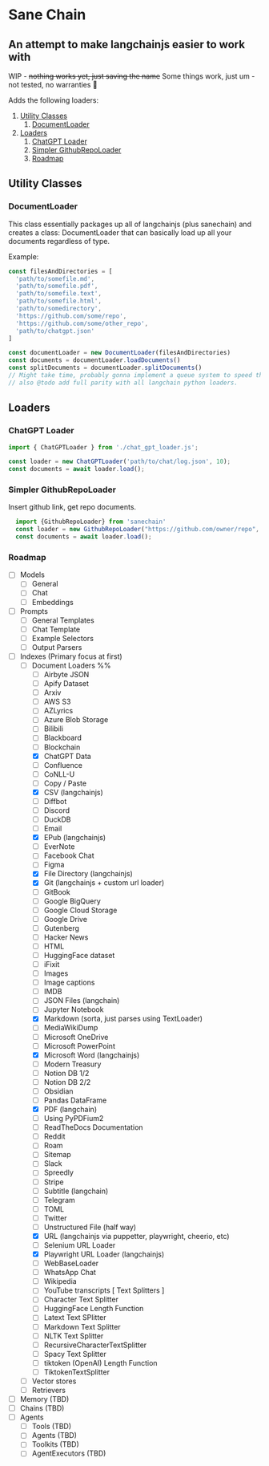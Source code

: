 # Sane Chain <!-- omit in toc -->

## An attempt to make langchainjs easier to work with <!-- omit in toc -->

WIP - ~~nothing works yet, just saving the name~~
Some things work, just um - not tested, no warranties :1st_place_medal:

Adds the following loaders:

1. [Utility Classes](#utility-classes)
   1. [DocumentLoader](#documentloader)
2. [Loaders](#loaders)
   1. [ChatGPT Loader](#chatgpt-loader)
   2. [Simpler GithubRepoLoader](#simpler-githubrepoloader)
   3. [Roadmap](#roadmap)

## Utility Classes

### DocumentLoader

This class essentially packages up all of langchainjs (plus sanechain) and creates a class:
DocumentLoader that can basically load up all your documents regardless of type.

Example:

```typescript
const filesAndDirectories = [
  'path/to/somefile.md',
  'path/to/somefile.pdf',
  'path/to/somefile.text',
  'path/to/somefile.html',
  'path/to/somedirectory',
  'https://github.com/some/repo',
  'https://github.com/some/other_repo',
  'path/to/chatgpt.json'
]

const documentLoader = new DocumentLoader(filesAndDirectories)
const documents = documentLoader.loadDocuments()
const splitDocuments = documentLoader.splitDocuments()
// Might take time, probably gonna implement a queue system to speed things up, already using async though.
// also @todo add full parity with all langchain python loaders.
```

## Loaders

### ChatGPT Loader

```typescript
import { ChatGPTLoader } from './chat_gpt_loader.js';

const loader = new ChatGPTLoader('path/to/chat/log.json', 10);
const documents = await loader.load();
```

### Simpler GithubRepoLoader

Insert github link, get repo documents.

```typescript
  import {GithubRepoLoader} from 'sanechain'
  const loader = new GithubRepoLoader("https://github.com/owner/repo", { /*params*/ });
  const documents = await loader.load();
```

### Roadmap

- [ ] Models
  - [ ] General
  - [ ] Chat
  - [ ] Embeddings
- [ ] Prompts
  - [ ] General Templates
  - [ ] Chat Template
  - [ ] Example Selectors
  - [ ] Output Parsers
- [ ] Indexes (Primary focus at first)
  - [ ] Document Loaders %%
    - [ ] Airbyte JSON
    - [ ] Apify Dataset
    - [ ] Arxiv
    - [ ] AWS S3
    - [ ] AZLyrics
    - [ ] Azure Blob Storage
    - [ ] Bilibili
    - [ ] Blackboard
    - [ ] Blockchain
    - [x] ChatGPT Data
    - [ ] Confluence
    - [ ] CoNLL-U
    - [ ] Copy / Paste
    - [x] CSV (langchainjs)
    - [ ] Diffbot
    - [ ] Discord
    - [ ] DuckDB
    - [ ] Email
    - [x] EPub (langchainjs)
    - [ ] EverNote
    - [ ] Facebook Chat
    - [ ] Figma
    - [x] File Directory (langchainjs)
    - [x] Git (langchainjs + custom url loader)
    - [ ] GitBook
    - [ ] Google BigQuery
    - [ ] Google Cloud Storage
    - [ ] Google Drive
    - [ ] Gutenberg
    - [ ] Hacker News
    - [ ] HTML
    - [ ] HuggingFace dataset
    - [ ] iFixit
    - [ ] Images
    - [ ] Image captions
    - [ ] IMDB
    - [ ] JSON Files (langchain)
    - [ ] Jupyter Notebook
    - [x] Markdown (sorta, just parses using TextLoader)
    - [ ] MediaWikiDump
    - [ ] Microsoft OneDrive
    - [ ] Microsoft PowerPoint
    - [x] Microsoft Word (langchainjs)
    - [ ] Modern Treasury
    - [ ] Notion DB 1/2
    - [ ] Notion DB 2/2
    - [ ] Obsidian
    - [ ] Pandas DataFrame
    - [x] PDF (langchain)
    - [ ] Using PyPDFium2
    - [ ] ReadTheDocs Documentation
    - [ ] Reddit
    - [ ] Roam
    - [ ] Sitemap
    - [ ] Slack
    - [ ] Spreedly
    - [ ] Stripe
    - [ ] Subtitle (langchain)
    - [ ] Telegram
    - [ ] TOML
    - [ ] Twitter
    - [ ] Unstructured File (half way)
    - [x] URL (langchainjs via puppetter, playwright, cheerio, etc)
    - [ ] Selenium URL Loader
    - [x] Playwright URL Loader (langchainjs)
    - [ ] WebBaseLoader
    - [ ] WhatsApp Chat
    - [ ] Wikipedia
    - [ ] YouTube transcripts
  [ Text Splitters ]
    - [ ] Character Text Splitter
    - [ ] HuggingFace Length Function
    - [ ] Latext Text SPlitter
    - [ ] Markdown Text Splitter
    - [ ] NLTK Text Splitter
    - [ ] RecursiveCharacterTextSplitter
    - [ ] Spacy Text Splitter
    - [ ] tiktoken (OpenAI) Length Function
    - [ ] TiktokenTextSplitter
  - [ ] Vector stores
  - [ ] Retrievers
- [ ] Memory (TBD)
- [ ] Chains (TBD)
- [ ] Agents
  - [ ] Tools (TBD)
  - [ ] Agents (TBD)
  - [ ] Toolkits (TBD)
  - [ ] AgentExecutors (TBD)
